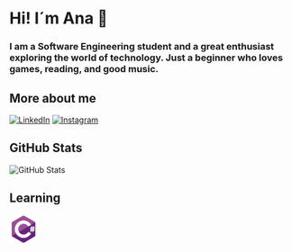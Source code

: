 # Hi! I´m Ana 👾

### I am a Software Engineering student and a great enthusiast exploring the world of technology. Just a beginner who loves games, reading, and good music.

 ## More about me
 [![LinkedIn](https://img.shields.io/badge/-LinkedIn-000?style=for-the-badge&logo=linkedin&logoColor=701198&color:FFF)](https://www.linkedin.com/in/ana-vitória-alves-055a6a232/)
 [![Instagram](https://img.shields.io/badge/-Instagram-000?style=for-the-badge&logo=instagram&logoColor=701198&color:FFF)](https://www.instagram.com/_ana_.alves._/)
 
 ## GitHub Stats
 ![GitHub Stats](https://github-readme-stats-git-masterrstaa-rickstaa.vercel.app/api?username=vianaalvess&hide_title=true&show_icons=true&include_all_commits=false&count_private=true&line_height=25&hide=issues&bg_color=000&title_color=701198&text_color=FFF&border_radius=3&border_color=701198&icon_color=701198&theme=jolly)

 ## Learning
 <img alt="Csharp" height="50" width="50" src="https://raw.githubusercontent.com/devicons/devicon/master/icons/csharp/csharp-original.svg">

